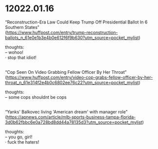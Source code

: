 # 12022.01.16

“Reconstruction-Era Law Could Keep Trump Off Presidential Ballot In 6 Southern States”  
(https://www.huffpost.com/entry/trump-reconstruction-ballots_n_61e0e1b3e4b0e612f6f9b630?utm_source=pocket_mylist)  

thoughts:  
– wohoo!  
· stop that idiot!  
&nbsp;
&nbsp;

“Cop Seen On Video Grabbing Fellow Officer By Her Throat”  
(https://www.huffpost.com/entry/video-cop-grabs-fellow-officer-by-her-throat_n_61e314f2e4b0c6802ee76c22?utm_source=pocket_mylist)  

thoughts:  
– some cops shouldnt be cops  
&nbsp;
&nbsp;

“Yanks' Balkovec living 'American dream' with manager role”  
(https://apnews.com/article/mlb-sports-business-tampa-florida-3d0b62fbbc6e0a728bd8dd44a78135d3?utm_source=pocket_mylist)  

thoughts:  
– you go, girl!  
· fuck the haters!  

